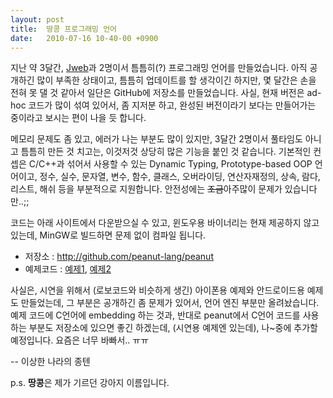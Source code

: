 ```yaml
---
layout: post
title:  땅콩 프로그래밍 언어
date:   2010-07-16 10-40-00 +0900
---
```

지난 약 3달간, [Jweb][jweb]과 2명이서 틈틈히(?) 프로그래밍 언어를 만들었습니다. 아직 공개하긴 많이 부족한 상태이고, 틈틈히 업데이트를 할 생각이긴 하지만, 몇 달간은 손을 전혀 못 댈 것 같아서 일단은 GitHub에 저장소를 만들었습니다. 사실, 현재 버전은 ad-hoc 코드가 많이 섞여 있어서, 좀 지저분 하고, 완성된 버전이라기 보다는 만들어가는 중이라고 보시는 편이 나을 듯 합니다.

메모리 문제도 좀 있고, 에러가 나는 부분도 많이 있지만, 3달간 2명이서 풀타임도 아니고 틈틈히 만든 것 치고는, 이것저것 상당히 많은 기능을 붙인 것 같습니다. 기본적인 컨셉은 C/C++과 섞어서 사용할 수 있는 Dynamic Typing, Prototype-based OOP 언어이고, 정수, 실수, 문자열, 변수, 함수, 클래스, 오버라이딩, 연산자재정의, 상속, 람다, 리스트, 해쉬 등을 부분적으로 지원합니다. 안전성에는 <strike>조금</strike>아주많이 문제가 있습니다만..;;

코드는 아래 사이트에서 다운받으실 수 있고, 윈도우용 바이너리는 현재 제공하지 않고 있는데, MinGW로 빌드하면 문제 없이 컴파일 됩니다.

* 저장소 : http://github.com/peanut-lang/peanut
* 예제코드 : [예제1][example1], [예제2][example2]

사실은, 시연을 위해서 (로보코드와 비슷하게 생긴) 아이폰용 예제와 안드로이드용 예제도 만들었는데, 그 부분은 공개하긴 좀 문제가 있어서, 언어 엔진 부분만 올려놨습니다. 예제 코드에 C언어에 embedding 하는 것과, 반대로 peanut에서 C언어 코드를 사용하는 부분도 저장소에 있으면 좋긴 하겠는데, (시연용 예제엔 있는데), 나~중에 추가할 예정입니다. 요즘은 너무 바빠서.. ㅠㅠ

-- 이상한 나라의 종텐

p.s. **땅콩**은 제가 기르던 강아지 이름입니다.

[jweb]: http://jweb.kr/
[example1]: http://github.com/peanut-lang/peanut/blob/master/example.pn
[example2]: http://github.com/peanut-lang/peanut/blob/master/example2.pn
